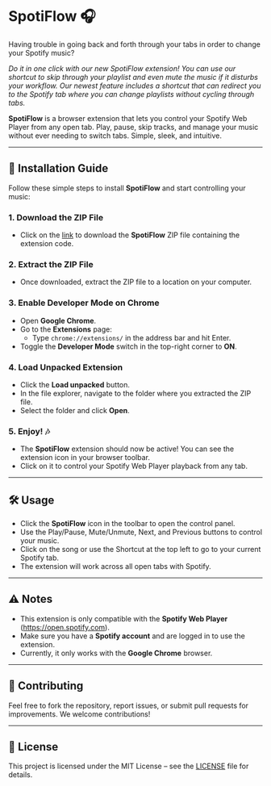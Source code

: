 # **SpotiFlow** 🎧

Having trouble in going back and forth through your tabs in order to change your Spotify music?

*Do it in one click with our new SpotiFlow extension! You can use our shortcut to skip through your playlist and even mute the music if it disturbs your workflow. Our newest feature includes a shortcut that can redirect you to the Spotify tab where you can change playlists without cycling through tabs.*

**SpotiFlow** is a browser extension that lets you control your Spotify Web Player from any open tab. Play, pause, skip tracks, and manage your music without ever needing to switch tabs. Simple, sleek, and intuitive.

---

## 🚀 **Installation Guide**

Follow these simple steps to install **SpotiFlow** and start controlling your music:

### 1. **Download the ZIP File**
- Click on the [link](https://github.com/amannuck/spoti-flow/archive/refs/heads/master.zip) to download the **SpotiFlow** ZIP file containing the extension code.

### 2. **Extract the ZIP File**
- Once downloaded, extract the ZIP file to a location on your computer.

### 3. **Enable Developer Mode on Chrome**
- Open **Google Chrome**.
- Go to the **Extensions** page:
  - Type `chrome://extensions/` in the address bar and hit Enter.
- Toggle the **Developer Mode** switch in the top-right corner to **ON**.

### 4. **Load Unpacked Extension**
- Click the **Load unpacked** button.
- In the file explorer, navigate to the folder where you extracted the ZIP file.
- Select the folder and click **Open**.

### 5. **Enjoy!** 🎶
- The **SpotiFlow** extension should now be active! You can see the extension icon in your browser toolbar.
- Click on it to control your Spotify Web Player playback from any tab.

---

## 🛠️ **Usage**

- Click the **SpotiFlow** icon in the toolbar to open the control panel.
- Use the Play/Pause, Mute/Unmute, Next, and Previous buttons to control your music.
- Click on the song or use the Shortcut at the top left to go to your current Spotify tab.
- The extension will work across all open tabs with Spotify.

---

## ⚠️ **Notes**

- This extension is only compatible with the **Spotify Web Player** (https://open.spotify.com).
- Make sure you have a **Spotify account** and are logged in to use the extension.
- Currently, it only works with the **Google Chrome** browser.

---

## 🤝 **Contributing**

Feel free to fork the repository, report issues, or submit pull requests for improvements. We welcome contributions!

---

## 📄 **License**

This project is licensed under the MIT License – see the [LICENSE](LICENSE) file for details.
